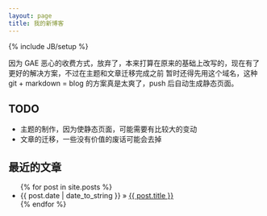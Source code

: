 ```yaml
---
layout: page
title: 我的新博客
---
```

{% include JB/setup %}

因为 GAE 恶心的收费方式，放弃了，本来打算在原来的基础上改写的，现在有了更好的解决方案，不过在主题和文章迁移完成之前
暂时还得先用这个域名，这种 git + markdown = blog 的方案真是太爽了，push 后自动生成静态页面。

## TODO

* 主题的制作，因为使静态页面，可能需要有比较大的变动
* 文章的迁移，一些没有价值的废话可能会去掉

## 最近的文章
<ul class="posts">
  {% for post in site.posts %}
    <li><span>{{ post.date | date_to_string }}</span> &raquo; <a href="{{ BASE_PATH }}{{ post.url }}">{{ post.title }}</a></li>
  {% endfor %}
</ul>
